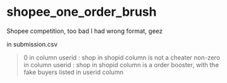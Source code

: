 # shopee_one_order_brush
Shopee competition, too bad I had wrong format, geez

 in submission.csv
 > 0 in column userid           : shop in shopid column is not a cheater
 > non-zero in column userid    : shop in shopid column is a order booster, with the fake buyers listed in userid column
